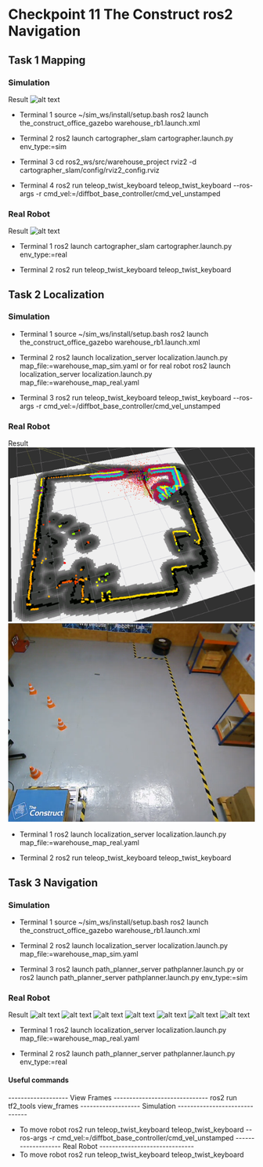 # Checkpoint 11  The Construct ros2 Navigation

## Task 1   Mapping

### Simulation
Result
![alt text](warehouse_map_sim.pgm)
- Terminal 1
source ~/sim_ws/install/setup.bash
ros2 launch the_construct_office_gazebo warehouse_rb1.launch.xml

- Terminal 2
ros2 launch cartographer_slam cartographer.launch.py env_type:=sim

- Terminal 3
cd ros2_ws/src/warehouse_project
rviz2 -d cartographer_slam/config/rviz2_config.rviz

- Terminal 4
ros2 run teleop_twist_keyboard teleop_twist_keyboard --ros-args  -r cmd_vel:=/diffbot_base_controller/cmd_vel_unstamped

### Real Robot
Result
![alt text](warehouse_map_real.pgm)
- Terminal 1
ros2 launch cartographer_slam cartographer.launch.py env_type:=real

- Terminal 2
ros2 run teleop_twist_keyboard teleop_twist_keyboard 


## Task 2   Localization 

### Simulation
- Terminal 1
source ~/sim_ws/install/setup.bash
ros2 launch the_construct_office_gazebo warehouse_rb1.launch.xml

- Terminal 2
ros2 launch localization_server localization.launch.py map_file:=warehouse_map_sim.yaml
 or for real robot
ros2 launch localization_server localization.launch.py map_file:=warehouse_map_real.yaml

- Terminal 3
ros2 run teleop_twist_keyboard teleop_twist_keyboard --ros-args  -r cmd_vel:=/diffbot_base_controller/cmd_vel_unstamped

### Real Robot
Result
![alt text](real_robot_1.png)
![alt text](real_robot_11.png)

- Terminal 1
ros2 launch localization_server localization.launch.py map_file:=warehouse_map_real.yaml

- Terminal 2
ros2 run teleop_twist_keyboard teleop_twist_keyboard 


## Task 3   Navigation

### Simulation
- Terminal 1
source ~/sim_ws/install/setup.bash
ros2 launch the_construct_office_gazebo warehouse_rb1.launch.xml

- Terminal 2
ros2 launch localization_server localization.launch.py map_file:=warehouse_map_sim.yaml

- Terminal 3
ros2 launch path_planner_server pathplanner.launch.py 
or
ros2 launch path_planner_server pathplanner.launch.py env_type:=sim

### Real Robot
Result 
![alt text](real_robot_2.png)
![alt text](real_robot_22.png)
![alt text](real_robot_3.png)
![alt text](real_robot_33.png)
![alt text](real_robot_4.png)
![alt text](real_robot_44.png)
![alt text](real_robot_444.png)

- Terminal 1
ros2 launch localization_server localization.launch.py map_file:=warehouse_map_real.yaml

- Terminal 2
ros2 launch path_planner_server pathplanner.launch.py env_type:=real

#### Useful commands
------------------- View Frames ------------------------------
ros2 run tf2_tools view_frames
------------------- Simulation ------------------------------
- To move robot
ros2 run teleop_twist_keyboard teleop_twist_keyboard --ros-args  -r cmd_vel:=/diffbot_base_controller/cmd_vel_unstamped
------------------- Real Robot ------------------------------
- To move robot
ros2 run teleop_twist_keyboard teleop_twist_keyboard 